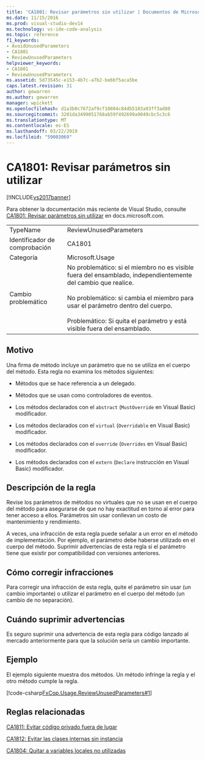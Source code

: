 ```yaml
---
title: 'CA1801: Revisar parámetros sin utilizar | Documentos de Microsoft'
ms.date: 11/15/2016
ms.prod: visual-studio-dev14
ms.technology: vs-ide-code-analysis
ms.topic: reference
f1_keywords:
- AvoidUnusedParameters
- CA1801
- ReviewUnusedParameters
helpviewer_keywords:
- CA1801
- ReviewUnusedParameters
ms.assetid: 5d73545c-e153-4b7c-a7b2-be6bf5aca5be
caps.latest.revision: 31
author: gewarren
ms.author: gewarren
manager: wpickett
ms.openlocfilehash: d1a3b0c7672af9cf10804c84db5103a93ff3ad80
ms.sourcegitcommit: 3201da3499051768ab59f492699a9049cbc5c3c6
ms.translationtype: MT
ms.contentlocale: es-ES
ms.lasthandoff: 03/22/2019
ms.locfileid: "59003069"
---
```

# <a name="ca1801-review-unused-parameters"></a>CA1801: Revisar parámetros sin utilizar
[!INCLUDE[vs2017banner](../includes/vs2017banner.md)]

Para obtener la documentación más reciente de Visual Studio, consulte [CA1801: Revisar parámetros sin utilizar](https://docs.microsoft.com/visualstudio/code-quality/ca1801-review-unused-parameters) en docs.microsoft.com.  
  
|||  
|-|-|  
|TypeName|ReviewUnusedParameters|  
|Identificador de comprobación|CA1801|  
|Categoría|Microsoft.Usage|  
|Cambio problemático|No problemático: si el miembro no es visible fuera del ensamblado, independientemente del cambio que realice.<br /><br /> No problemático: si cambia el miembro para usar el parámetro dentro del cuerpo.<br /><br /> Problemático: Si quita el parámetro y está visible fuera del ensamblado.|  
  
## <a name="cause"></a>Motivo  
 Una firma de método incluye un parámetro que no se utiliza en el cuerpo del método. Esta regla no examina los métodos siguientes:  
  
-   Métodos que se hace referencia a un delegado.  
  
-   Métodos que se usan como controladores de eventos.  
  
-   Los métodos declarados con el `abstract` (`MustOverride` en Visual Basic) modificador.  
  
-   Los métodos declarados con el `virtual` (`Overridable` en Visual Basic) modificador.  
  
-   Los métodos declarados con el `override` (`Overrides` en Visual Basic) modificador.  
  
-   Los métodos declarados con el `extern` (`Declare` instrucción en Visual Basic) modificador.  
  
## <a name="rule-description"></a>Descripción de la regla  
 Revise los parámetros de métodos no virtuales que no se usan en el cuerpo del método para asegurarse de que no hay exactitud en torno al error para tener acceso a ellos. Parámetros sin usar conllevan un costo de mantenimiento y rendimiento.  
  
 A veces, una infracción de esta regla puede señalar a un error en el método de implementación. Por ejemplo, el parámetro debe haberse utilizado en el cuerpo del método. Suprimir advertencias de esta regla si el parámetro tiene que existir por compatibilidad con versiones anteriores.  
  
## <a name="how-to-fix-violations"></a>Cómo corregir infracciones  
 Para corregir una infracción de esta regla, quite el parámetro sin usar (un cambio importante) o utilizar el parámetro en el cuerpo del método (un cambio de no separación).  
  
## <a name="when-to-suppress-warnings"></a>Cuándo suprimir advertencias  
 Es seguro suprimir una advertencia de esta regla para código lanzado al mercado anteriormente para que la solución sería un cambio importante.  
  
## <a name="example"></a>Ejemplo  
 El ejemplo siguiente muestra dos métodos. Un método infringe la regla y el otro método cumple la regla.  
  
 [!code-csharp[FxCop.Usage.ReviewUnusedParameters#1](../snippets/csharp/VS_Snippets_CodeAnalysis/FxCop.Usage.ReviewUnusedParameters/cs/FxCop.Usage.ReviewUnusedPerameters.cs#1)]  
  
## <a name="related-rules"></a>Reglas relacionadas  
 [CA1811: Evitar código privado fuera de lugar](../code-quality/ca1811-avoid-uncalled-private-code.md)  
  
 [CA1812: Evitar las clases internas sin instancia](../code-quality/ca1812-avoid-uninstantiated-internal-classes.md)  
  
 [CA1804: Quitar a variables locales no utilizadas](../code-quality/ca1804-remove-unused-locals.md)
